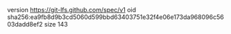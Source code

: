 version https://git-lfs.github.com/spec/v1
oid sha256:ea9fb8d9b3cd5060d599bbd63403751e32f4e06e173da968096c5603dadd8ef2
size 143
